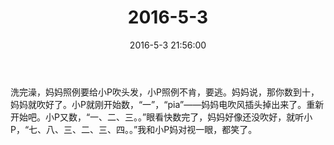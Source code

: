 ﻿---
title: "2016-5-3"
date: 2016-5-3 21:56:00
tags: 文字
categories: 爸爸
---
洗完澡，妈妈照例要给小P吹头发，小P照例不肯，要逃。妈妈说，那你数到十，妈妈就吹好了。小P就刚开始数，“一”，“pia”——妈妈电吹风插头掉出来了。重新开始吧。小P又数，“一、二、三。。”眼看快数完了，妈妈好像还没吹好，就听小P，“七、八、三、二、三、四。。”我和小P妈对视一眼，都笑了。 ​​​​ 